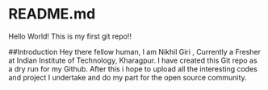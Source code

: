 # README.md
Hello World!
This is my first git repo!!

##Introduction
Hey there fellow human, I am Nikhil Giri , Currently a Fresher at Indian Institute of Technology, Kharagpur.
I have created this Git repo as a dry run for my Github. After this i hope to upload all the interesting codes and project I undertake and do my part for the open source community.